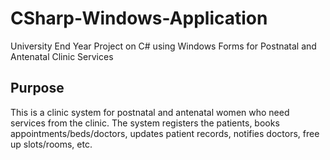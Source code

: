 # CSharp-Windows-Application
University End Year Project on C# using Windows Forms for Postnatal and Antenatal Clinic Services

Purpose
---
This is a clinic system for postnatal and antenatal women who need services from the clinic. The system registers the patients, books appointments/beds/doctors, updates patient records, notifies doctors, free up slots/rooms, etc.

